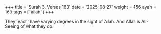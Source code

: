 +++
title = 'Surah 3, Verses 163'
date = '2025-08-27'
weight = 456
ayah = 163
tags = ["allah"]
+++

They ˹each˺ have varying degrees in the sight of Allah. And Allah is All-Seeing of what they do.